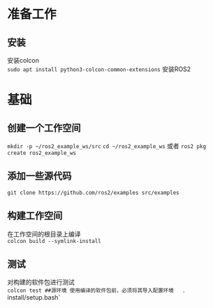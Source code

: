 # 准备工作

## 安装
安装colcon  
`sudo apt install python3-colcon-common-extensions`
安装ROS2  

# 基础

## 创建一个工作空间
`mkdir -p ~/ros2_example_ws/src`
`cd ~/ros2_example_ws`
或者
`ros2 pkg create ros2_example_ws`
## 添加一些源代码
`git clone https://github.com/ros2/examples src/examples`
## 构建工作空间
在工作空间的根目录上编译  
`colcon build --symlink-install`
## 测试
对构建的软件包进行测试  
`colcon test
##源环境
使用编译的软件包前，必须将其导入配置环境  
`. install/setup.bash`